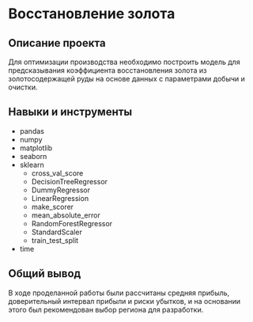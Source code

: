 # Восстановление золота

## Описание проекта
Для оптимизации производства необходимо построить модель для предсказывания коэффициента восстановления золота из золотосодержащей руды на основе данных с параметрами добычи и очистки. 

## Навыки и инструменты
* pandas
* numpy
* matplotlib
* seaborn
* sklearn
    * cross_val_score
    * DecisionTreeRegressor
    * DummyRegressor    
    * LinearRegression
    * make_scorer
    * mean_absolute_error
    * RandomForestRegressor
    * StandardScaler
    * train_test_split
* time


## Общий вывод
В ходе проделанной работы были рассчитаны средняя прибыль, доверительный интервал прибыли и риски убытков, и на основании этого был рекомендован выбор региона для разработки.